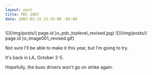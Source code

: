 ```yaml
---
layout: post
title: PDC 2007
date: 2007-02-15 23:35:00 -05:00
---
```


![](/img/posts/{ page.id }o_pdc_toplevel_revised.jpg) ![](/img/posts/{ page.id }o_image001_revised.gif) 

Not sure I'll be able to make it this year, but I'm going to try.

It's back in LA, October 2-5.

Hopefully, the buss drivers won't go on strike again.
